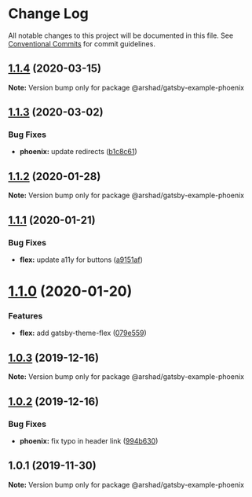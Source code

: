 # Change Log

All notable changes to this project will be documented in this file.
See [Conventional Commits](https://conventionalcommits.org) for commit guidelines.

## [1.1.4](https://github.com/arshad/gatsby-themes/compare/@arshad/gatsby-example-phoenix@1.1.3...@arshad/gatsby-example-phoenix@1.1.4) (2020-03-15)

**Note:** Version bump only for package @arshad/gatsby-example-phoenix





## [1.1.3](https://github.com/arshad/gatsby-themes/compare/@arshad/gatsby-example-phoenix@1.1.2...@arshad/gatsby-example-phoenix@1.1.3) (2020-03-02)


### Bug Fixes

* **phoenix:** update redirects ([b1c8c61](https://github.com/arshad/gatsby-themes/commit/b1c8c61a2cdb7840c1b413c6ba557fd1368003e9))





## [1.1.2](https://github.com/arshad/gatsby-themes/compare/@arshad/gatsby-example-phoenix@1.1.1...@arshad/gatsby-example-phoenix@1.1.2) (2020-01-28)

**Note:** Version bump only for package @arshad/gatsby-example-phoenix





## [1.1.1](https://github.com/arshad/gatsby-themes/compare/@arshad/gatsby-example-phoenix@1.1.0...@arshad/gatsby-example-phoenix@1.1.1) (2020-01-21)


### Bug Fixes

* **flex:** update a11y for buttons ([a9151af](https://github.com/arshad/gatsby-themes/commit/a9151af381466e5f5cc7cff14a8a08bb752235ca))





# [1.1.0](https://github.com/arshad/gatsby-themes/compare/@arshad/gatsby-example-phoenix@1.0.3...@arshad/gatsby-example-phoenix@1.1.0) (2020-01-20)

### Features

- **flex:** add gatsby-theme-flex ([079e559](https://github.com/arshad/gatsby-themes/commit/079e55914791f735cbbfe492dd6bb0b3d9ac12ad))

## [1.0.3](https://github.com/arshad/gatsby-themes/compare/@arshad/gatsby-example-phoenix@1.0.2...@arshad/gatsby-example-phoenix@1.0.3) (2019-12-16)

**Note:** Version bump only for package @arshad/gatsby-example-phoenix

## [1.0.2](https://github.com/arshad/gatsby-themes/compare/@arshad/gatsby-example-phoenix@1.0.1...@arshad/gatsby-example-phoenix@1.0.2) (2019-12-16)

### Bug Fixes

- **phoenix:** fix typo in header link ([994b630](https://github.com/arshad/gatsby-themes/commit/994b630b09823433d60dba60548155e857238b5d))

## 1.0.1 (2019-11-30)

**Note:** Version bump only for package @arshad/gatsby-example-phoenix
